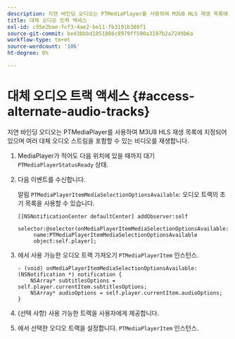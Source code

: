 ```yaml
---
description: 지연 바인딩 오디오는 PTMediaPlayer를 사용하여 M3U8 HLS 재생 목록에 지정되어 있으며 여러 대체 오디오 스트림을 포함할 수 있는 비디오를 재생합니다.
title: 대체 오디오 트랙 액세스
exl-id: c95e2bae-fcf3-4ae2-be11-fb3191b380f1
source-git-commit: be43bbbd1051886c8979ff590a3197b2a7249b6a
workflow-type: tm+mt
source-wordcount: '106'
ht-degree: 0%

---
```


# 대체 오디오 트랙 액세스 {#access-alternate-audio-tracks}

지연 바인딩 오디오는 PTMediaPlayer를 사용하여 M3U8 HLS 재생 목록에 지정되어 있으며 여러 대체 오디오 스트림을 포함할 수 있는 비디오를 재생합니다.

1. MediaPlayer가 적어도 다음 위치에 있을 때까지 대기 `PTMediaPlayerStatusReady` 상태.
1. 다음 이벤트를 수신합니다.

   알림 `PTMediaPlayerItemMediaSelectionOptionsAvailable`: 오디오 트랙의 초기 목록을 사용할 수 있습니다.

   ```
   [[NSNotificationCenter defaultCenter] addObserver:self 
        selector:@selector(onMediaPlayerItemMediaSelectionOptionsAvailable:) 
        name:PTMediaPlayerItemMediaSelectionOptionsAvailable  
        object:self.player];
   ```

1. 에서 사용 가능한 오디오 트랙 가져오기 `PTMediaPlayerItem` 인스턴스.

   ```
   - (void) onMediaPlayerItemMediaSelectionOptionsAvailable:(NSNotification *) notification { 
       NSArray* subtitlesOptions = self.player.currentItem.subtitlesOptions; 
       NSArray* audioOptions = self.player.currentItem.audioOptions; 
   }
   ```

1. (선택 사항) 사용 가능한 트랙을 사용자에게 제공합니다.
1. 에서 선택한 오디오 트랙을 설정합니다. `PTMediaPlayerItem` 인스턴스.
